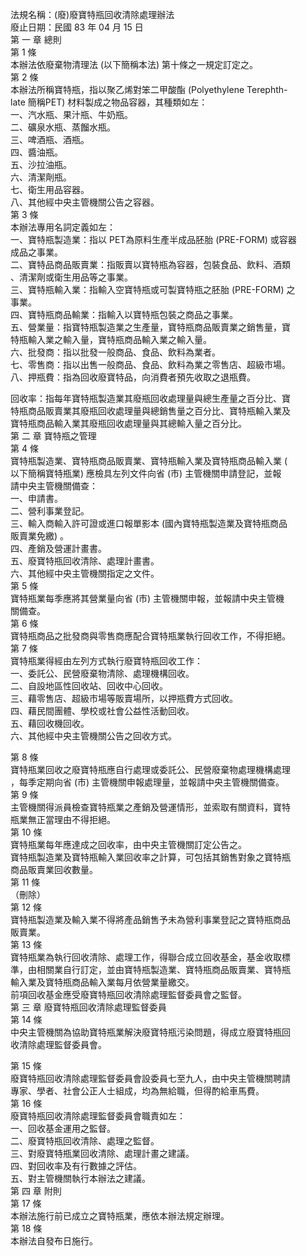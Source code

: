 法規名稱：(廢)廢寶特瓶回收清除處理辦法  
廢止日期：民國 83 年 04 月 15 日  
第 一 章 總則  
第 1 條  
本辦法依廢棄物清理法 (以下簡稱本法) 第十條之一規定訂定之。  
第 2 條  
本辦法所稱寶特瓶，指以聚乙烯對笨二甲酸酯 (Polyethylene Terephth-  
late 簡稱PET) 材料製成之物品容器，其種類如左：  
一、汽水瓶、果汁瓶、牛奶瓶。  
二、礦泉水瓶、蒸餾水瓶。  
三、啤酒瓶、酒瓶。  
四、醬油瓶。  
五、沙拉油瓶。  
六、清潔劑瓶。  
七、衛生用品容器。  
八、其他經中央主管機關公告之容器。  
第 3 條  
本辦法專用名詞定義如左：  
一、寶特瓶製造業：指以 PET為原料生產半成品胚胎 (PRE-FORM) 或容器  
成品之事業。  
二、寶特品商品販賣業：指販賣以寶特瓶為容器，包裝食品、飲料、酒類  
、清潔劑或衛生用品等之事業。  
三、寶特瓶輸入業：指輸入空寶特瓶或可製寶特瓶之胚胎 (PRE-FORM) 之  
事業。  
四、寶特瓶商品輸業：指輸入以寶特瓶包裝之商品之事業。  
五、營業量：指寶特瓶製造業之生產量，寶特瓶商品販賣業之銷售量，寶  
特瓶輸入業之輸入量，寶特瓶商品輸入業之輸入量。  
六、批發商：指以批發一般商品、食品、飲料為業者。  
七、零售商：指以出售一般商品、食品、飲料為業之零售店、超級市場。  
八、押瓶費：指為回收廢寶特品，向消費者預先收取之退瓶費。  


回收率：指每年寶特瓶製造業其廢瓶回收處理量與總生產量之百分比、寶  
特瓶商品販賣業其廢瓶回收處理量與總銷售量之百分比、寶特瓶輸入業及  
寶特瓶商品輸入業其廢瓶回收處理量與其總輸入量之百分比。  
第 二 章 寶特瓶之管理  
第 4 條  
寶特瓶製造業、寶特瓶商品販賣業、寶特瓶輸入業及寶特瓶商品輸入業 (  
以下簡稱寶特瓶業) 應檢具左列文件向省 (市) 主管機關申請登記，並報  
請中央主管機關備查：  
一、申請書。  
二、營利事業登記。  
三、輸入商輸入許可證或進口報單影本 (國內寶特瓶製造業及寶特瓶商品  
販賣業免繳) 。  
四、產銷及營運計畫書。  
五、廢寶特瓶回收清除、處理計畫書。  
六、其他經中央主管機關指定之文件。  
第 5 條  
寶特瓶業每季應將其營業量向省 (市) 主管機關申報，並報請中央主管機  
關備查。  
第 6 條  
寶特瓶商品之批發商與零售商應配合寶特瓶業執行回收工作，不得拒絕。  
第 7 條  
寶特瓶業得經由左列方式執行廢寶特瓶回收工作：  
一、委託公、民營廢棄物清除、處理機構回收。  
二、自設地區性回收站、回收中心回收。  
三、藉零售店、超級市場等販賣場所，以押瓶費方式回收。  
四、藉民間團體、學校或社會公益性活動回收。  
五、藉回收機回收。  
六、其他經中央主管機關公告之回收方式。  


第 8 條  
寶特瓶業回收之廢寶特瓶應自行處理或委託公、民營廢棄物處理機構處理  
，每季定期向省 (市) 主管機關申報處理量，並報請中央主管機關備查。  
第 9 條  
主管機關得派員檢查寶特瓶業之產銷及營運情形，並索取有關資料，寶特  
瓶業無正當理由不得拒絕。  
第 10 條  
寶特瓶業每年應達成之回收率，由中央主管機關訂定公告之。  
寶特瓶製造業及寶特瓶輸入業回收率之計算，可包括其銷售對象之寶特瓶  
商品販賣業回收數量。  
第 11 條  
（刪除）  
第 12 條  
寶特瓶製造業及輸入業不得將產品銷售予未為營利事業登記之寶特瓶商品  
販賣業。  
第 13 條  
寶特瓶業為執行回收清除、處理工作，得聯合成立回收基金，基金收取標  
準，由相關業自行訂定，並由寶特瓶製造業、寶特瓶商品販賣業、寶特瓶  
輸入業及寶特瓶商品輸入業每月依營業量繳交。  
前項回收基金應受廢寶特瓶回收清除處理監督委員會之監督。  
第 三 章 廢寶特瓶回收清除處理監督委員  
第 14 條  
中央主管機關為協助寶特瓶業解決廢寶特瓶污染問題，得成立廢寶特瓶回  
收清除處理監督委員會。  


第 15 條  
廢寶特瓶回收清除處理監督委員會設委員七至九人，由中央主管機關聘請  
專家、學者、社會公正人士組成，均為無給職，但得酌給車馬費。  
第 16 條  
廢寶特瓶回收清除處理監督委員會職責如左：  
一、回收基金運用之監督。  
二、廢寶特瓶回收清除、處理之監督。  
三、對廢寶特瓶業回收清除、處理計畫之建議。  
四、對回收率及有行數據之評估。  
五、對主管機關執行本辦法之建議。  
第 四 章 附則  
第 17 條  
本辦法施行前已成立之寶特瓶業，應依本辦法規定辦理。  
第 18 條  
本辦法自發布日施行。  


